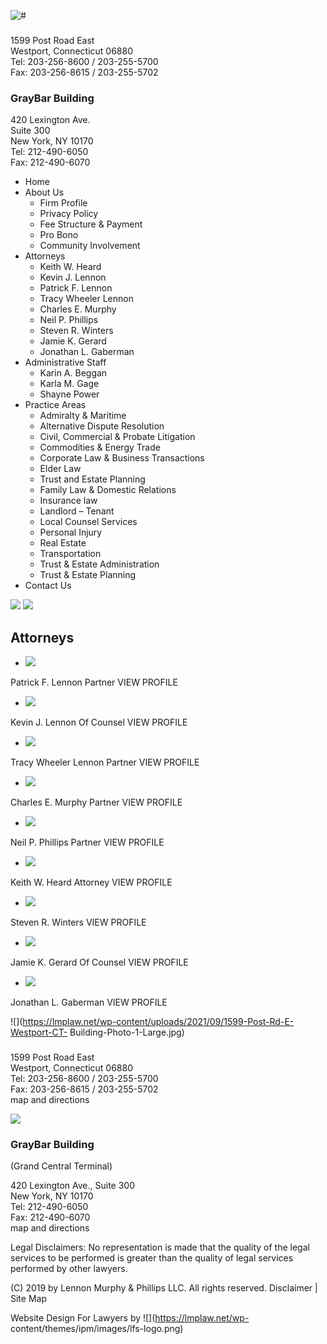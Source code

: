 ![#](https://lmplaw.net/wp-content/themes/ipm/images/logo.png)

###

1599 Post Road East  
Westport, Connecticut 06880  
Tel: 203-256-8600 / 203-255-5700  
Fax: 203-256-8615 / 203-255-5702

### GrayBar Building

420 Lexington Ave.  
Suite 300  
New York, NY 10170  
Tel: 212-490-6050  
Fax: 212-490-6070

  * Home
  * About Us
    * Firm Profile
    * Privacy Policy
    * Fee Structure & Payment
    * Pro Bono
    * Community Involvement
  * Attorneys
    * Keith W. Heard
    * Kevin J. Lennon
    * Patrick F. Lennon
    * Tracy Wheeler Lennon
    * Charles E. Murphy
    * Neil P. Phillips
    * Steven R. Winters
    * Jamie K. Gerard
    * Jonathan L. Gaberman
  * Administrative Staff
    * Karin A. Beggan
    * Karla M. Gage
    * Shayne Power
  * Practice Areas
    * Admiralty & Maritime
    * Alternative Dispute Resolution
    * Civil, Commercial & Probate Litigation
    * Commodities & Energy Trade
    * Corporate Law & Business Transactions
    * Elder Law
    * Trust and Estate Planning
    * Family Law & Domestic Relations
    * Insurance law
    * Landlord – Tenant
    * Local Counsel Services
    * Personal Injury
    * Real Estate
    * Transportation
    * Trust & Estate Administration
    * Trust & Estate Planning
  * Contact Us

![](https://lmplaw.net/wp-content/themes/ipm/images/icn-fb.png)
![](https://lmplaw.net/wp-content/themes/ipm/images/icn-in.png)

## Attorneys

  * ![](https://lmplaw.net/wp-content/uploads/2016/05/person1.jpg)

Patrick F. Lennon Partner VIEW PROFILE

  * ![](https://lmplaw.net/wp-content/uploads/2016/05/lennon.jpg)

Kevin J. Lennon Of Counsel VIEW PROFILE

  * ![](https://lmplaw.net/wp-content/uploads/2016/05/Tracey-Wheeler-Lennon.jpg)

Tracy Wheeler Lennon Partner VIEW PROFILE

  * ![](https://lmplaw.net/wp-content/uploads/2016/05/person4.jpg)

Charles E. Murphy Partner VIEW PROFILE

  * ![](https://lmplaw.net/wp-content/uploads/2019/01/STP-321276-57799141.jpg)

Neil P. Phillips Partner VIEW PROFILE

  * ![](https://lmplaw.net/wp-content/uploads/2018/09/photo_heard-1-002.jpg)

Keith W. Heard Attorney VIEW PROFILE

  * ![](https://lmplaw.net/wp-content/uploads/2021/09/headshotAK5A4204.jpg)

Steven R. Winters VIEW PROFILE

  * ![](https://lmplaw.net/wp-content/uploads/2022/11/jamie-k-gerard-e1433460365695-240x320-1.jpg)

Jamie K. Gerard Of Counsel VIEW PROFILE

  * ![](https://lmplaw.net/wp-content/uploads/2023/10/jgaberman-headshot.2023.jpg)

Jonathan L. Gaberman VIEW PROFILE

![](https://lmplaw.net/wp-content/uploads/2021/09/1599-Post-Rd-E-Westport-CT-
Building-Photo-1-Large.jpg)

###

1599 Post Road East  
Westport, Connecticut 06880  
Tel: 203-256-8600 / 203-255-5700  
Fax: 203-256-8615 / 203-255-5702  
map and directions

![](https://lmplaw.net/wp-content/uploads/2016/05/graybar-img.jpg)

### GrayBar Building  
(Grand Central Terminal)

420 Lexington Ave., Suite 300  
New York, NY 10170  
Tel: 212-490-6050  
Fax: 212-490-6070  
map and directions

Legal Disclaimers: No representation is made that the quality of the legal
services to be performed is greater than the quality of legal services
performed by other lawyers.

(C) 2019 by Lennon Murphy & Phillips LLC. All rights reserved. Disclaimer |
Site Map

Website Design For Lawyers by ![](https://lmplaw.net/wp-
content/themes/ipm/images/lfs-logo.png)


